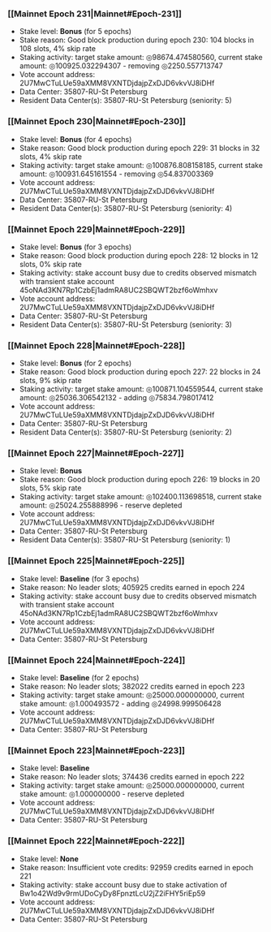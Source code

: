 ### [[Mainnet Epoch 231|Mainnet#Epoch-231]]
* Stake level: **Bonus** (for 5 epochs)
* Stake reason: Good block production during epoch 230: 104 blocks in 108 slots, 4% skip rate
* Staking activity: target stake amount: ◎98674.474580560, current stake amount: ◎100925.032294307 - removing ◎2250.557713747
* Vote account address: 2U7MwCTuLUe59aXMM8VXNTDjdajpZxDJD6vkvVJ8iDHf
* Data Center: 35807-RU-St Petersburg
* Resident Data Center(s): 35807-RU-St Petersburg (seniority: 5)
### [[Mainnet Epoch 230|Mainnet#Epoch-230]]
* Stake level: **Bonus** (for 4 epochs)
* Stake reason: Good block production during epoch 229: 31 blocks in 32 slots, 4% skip rate
* Staking activity: target stake amount: ◎100876.808158185, current stake amount: ◎100931.645161554 - removing ◎54.837003369
* Vote account address: 2U7MwCTuLUe59aXMM8VXNTDjdajpZxDJD6vkvVJ8iDHf
* Data Center: 35807-RU-St Petersburg
* Resident Data Center(s): 35807-RU-St Petersburg (seniority: 4)
### [[Mainnet Epoch 229|Mainnet#Epoch-229]]
* Stake level: **Bonus** (for 3 epochs)
* Stake reason: Good block production during epoch 228: 12 blocks in 12 slots, 0% skip rate
* Staking activity: stake account busy due to credits observed mismatch with transient stake account 45oNAd3KN7Rp1CzbEj1admRA8UC2SBQWT2bzf6oWmhxv
* Vote account address: 2U7MwCTuLUe59aXMM8VXNTDjdajpZxDJD6vkvVJ8iDHf
* Data Center: 35807-RU-St Petersburg
* Resident Data Center(s): 35807-RU-St Petersburg (seniority: 3)
### [[Mainnet Epoch 228|Mainnet#Epoch-228]]
* Stake level: **Bonus** (for 2 epochs)
* Stake reason: Good block production during epoch 227: 22 blocks in 24 slots, 9% skip rate
* Staking activity: target stake amount: ◎100871.104559544, current stake amount: ◎25036.306542132 - adding ◎75834.798017412
* Vote account address: 2U7MwCTuLUe59aXMM8VXNTDjdajpZxDJD6vkvVJ8iDHf
* Data Center: 35807-RU-St Petersburg
* Resident Data Center(s): 35807-RU-St Petersburg (seniority: 2)
### [[Mainnet Epoch 227|Mainnet#Epoch-227]]
* Stake level: **Bonus**
* Stake reason: Good block production during epoch 226: 19 blocks in 20 slots, 5% skip rate
* Staking activity: target stake amount: ◎102400.113698518, current stake amount: ◎25024.255888996 - reserve depleted
* Vote account address: 2U7MwCTuLUe59aXMM8VXNTDjdajpZxDJD6vkvVJ8iDHf
* Data Center: 35807-RU-St Petersburg
* Resident Data Center(s): 35807-RU-St Petersburg (seniority: 1)
### [[Mainnet Epoch 225|Mainnet#Epoch-225]]
* Stake level: **Baseline** (for 3 epochs)
* Stake reason: No leader slots; 405925 credits earned in epoch 224
* Staking activity: stake account busy due to credits observed mismatch with transient stake account 45oNAd3KN7Rp1CzbEj1admRA8UC2SBQWT2bzf6oWmhxv
* Vote account address: 2U7MwCTuLUe59aXMM8VXNTDjdajpZxDJD6vkvVJ8iDHf
* Data Center: 35807-RU-St Petersburg
### [[Mainnet Epoch 224|Mainnet#Epoch-224]]
* Stake level: **Baseline** (for 2 epochs)
* Stake reason: No leader slots; 382022 credits earned in epoch 223
* Staking activity: target stake amount: ◎25000.000000000, current stake amount: ◎1.000493572 - adding ◎24998.999506428
* Vote account address: 2U7MwCTuLUe59aXMM8VXNTDjdajpZxDJD6vkvVJ8iDHf
* Data Center: 35807-RU-St Petersburg
### [[Mainnet Epoch 223|Mainnet#Epoch-223]]
* Stake level: **Baseline**
* Stake reason: No leader slots; 374436 credits earned in epoch 222
* Staking activity: target stake amount: ◎25000.000000000, current stake amount: ◎1.000000000 - reserve depleted
* Vote account address: 2U7MwCTuLUe59aXMM8VXNTDjdajpZxDJD6vkvVJ8iDHf
* Data Center: 35807-RU-St Petersburg
### [[Mainnet Epoch 222|Mainnet#Epoch-222]]
* Stake level: **None**
* Stake reason: Insufficient vote credits: 92959 credits earned in epoch 221
* Staking activity: stake account busy due to stake activation of Bw1o42Wd9v9rmUDoCyDy8FpnztLcU2jZ2iFHY5riEp59
* Vote account address: 2U7MwCTuLUe59aXMM8VXNTDjdajpZxDJD6vkvVJ8iDHf
* Data Center: 35807-RU-St Petersburg